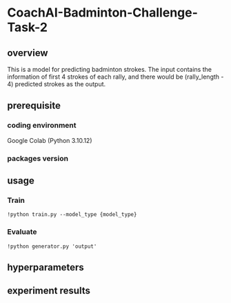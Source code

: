 # CoachAI-Badminton-Challenge-Task-2

## overview
This is a model for predicting badminton strokes. The input contains the information of first 4 strokes of each rally, and there would be (rally_length - 4) predicted strokes as the output.

## prerequisite

### coding environment
Google Colab (Python 3.10.12)
### packages version



## usage
### Train
```
!python train.py --model_type {model_type}
```
### Evaluate
```
!python generator.py 'output'
```
## hyperparameters


## experiment results
